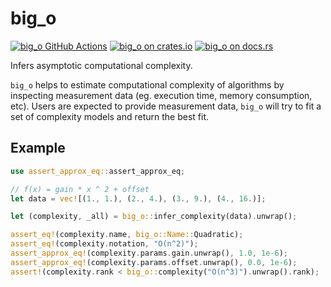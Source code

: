 # big_o

[gh-image]: https://github.com/maksym-arutyunyan/big_o/workflows/Rust/badge.svg
[gh-checks]: https://github.com/maksym-arutyunyan/big_o/actions/workflows/rust.yml
[cratesio-image]: https://img.shields.io/crates/v/big_o.svg
[cratesio]: https://crates.io/crates/big_o
[docsrs-image]: https://docs.rs/big_o/badge.svg
[docsrs]: https://docs.rs/big_o

[![big_o GitHub Actions][gh-image]][gh-checks]
[![big_o on crates.io][cratesio-image]][cratesio]
[![big_o on docs.rs][docsrs-image]][docsrs]

Infers asymptotic computational complexity.

`big_o` helps to estimate computational complexity of algorithms by inspecting measurement data (eg. execution time, memory consumption, etc). Users are expected to provide measurement data, `big_o` will try to fit a set of complexity models and return the best fit.

## Example

```rust
use assert_approx_eq::assert_approx_eq;

// f(x) = gain * x ^ 2 + offset
let data = vec![(1., 1.), (2., 4.), (3., 9.), (4., 16.)];

let (complexity, _all) = big_o::infer_complexity(data).unwrap();

assert_eq!(complexity.name, big_o::Name::Quadratic);
assert_eq!(complexity.notation, "O(n^2)");
assert_approx_eq!(complexity.params.gain.unwrap(), 1.0, 1e-6);
assert_approx_eq!(complexity.params.offset.unwrap(), 0.0, 1e-6);
assert!(complexity.rank < big_o::complexity("O(n^3)").unwrap().rank);
```
